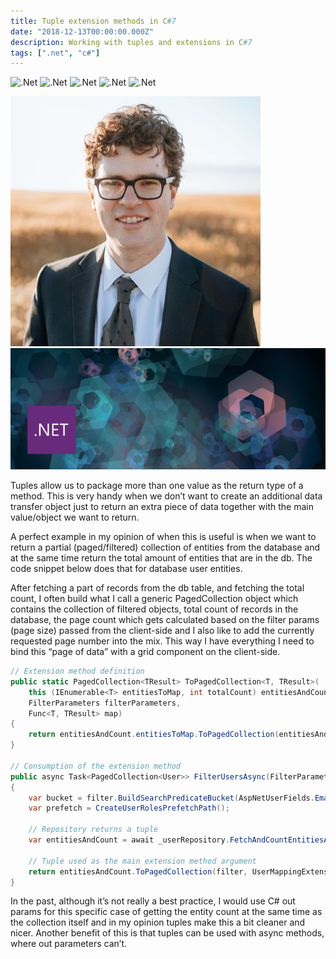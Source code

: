 ```yaml
---
title: Tuple extension methods in C#7
date: "2018-12-13T00:00:00.000Z"
description: Working with tuples and extensions in C#7
tags: [".net", "c#"]
---
```


![.Net](@assets/profile-pic.jpg)
![.Net](./assets/profile-pic.jpg)
![.Net](/assets/profile-pic.jpg)
![.Net](assets/profile-pic.jpg)
![.Net](../../../../../profile-pic.jpg)

![.Net](../../../../../assets/profile-pic.jpg)
![.Net](../../../../../assets/headers/dot-net-hex.jpg)

Tuples allow us to package more than one value as the return type of a method. This is very handy when we don’t want to create an additional data transfer object just to return an extra piece of data together with the main value/object we want to return.

A perfect example in my opinion of when this is useful is when we want to return a partial (paged/filtered) collection of entities from the database and at the same time return the total amount of entities that are in the db. The code snippet below does that for database user entities.

After fetching a part of records from the db table, and fetching the total count, I often build what I call a generic PagedCollection object which contains the collection of filtered objects, total count of records in the database, the page count which gets calculated based on the filter params (page size) passed from the client-side and I also like to add the currently requested page number into the mix. This way I have everything I need to bind this “page of data” with a grid component on the client-side.

```cs
// Extension method definition
public static PagedCollection<TResult> ToPagedCollection<T, TResult>(
    this (IEnumerable<T> entitiesToMap, int totalCount) entitiesAndCount, // This is the important bit
    FilterParameters filterParameters,
    Func<T, TResult> map)
{
    return entitiesAndCount.entitiesToMap.ToPagedCollection(entitiesAndCount.totalCount, filterParameters?.PagingParameters?.PageSize, map);
}

// Consumption of the extension method
public async Task<PagedCollection<User>> FilterUsersAsync(FilterParameters filter)
{
    var bucket = filter.BuildSearchPredicateBucket(AspNetUserFields.Email);
    var prefetch = CreateUserRolesPrefetchPath();

    // Repository returns a tuple
    var entitiesAndCount = await _userRepository.FetchAndCountEntitiesAsync(filter, bucket, prefetch);

    // Tuple used as the main extension method argument
    return entitiesAndCount.ToPagedCollection(filter, UserMappingExtensions.ToModel);
}
```

In the past, although it’s not really a best practice, I would use C# out params for this specific case of getting the entity count at the same time as the collection itself and in my opinion tuples make this a bit cleaner and nicer. Another benefit of this is that tuples can be used with async methods, where out parameters can’t.
